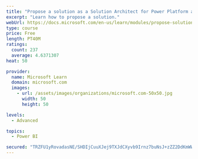 ```yaml
---
title: "Propose a solution as a Solution Architect for Power Platform and Dynamics 365"
excerpt: "Learn how to propose a solution."
webUrl: https://docs.microsoft.com/en-us/learn/modules/propose-solution/
type: course
price: Free
length: PT40M
ratings:
  count: 237
  average: 4.6371307
heat: 50

provider:
  name: Microsoft Learn
  domain: microsoft.com
  images:
    - url: /assets/images/organizations/microsoft.com-50x50.jpg
      width: 50
      height: 50

levels:
  - Advanced

topics:
  - Power BI

secured: "TRZFU1yRovadasNE/SHDIjCuuXJej9TXJdCXyvb9Irnz7buNsJ+zZZ2DdKmWW9I+RmIs9s/yKb2Wr6SIFMKZqhk/QE9/1JLrUv4UDw8xWxY3Cswts2BlP+JJJ/mmMxwLaaJhwCsSmzZmtgWFhfW+6PibvNvGHjs0o1nCL+F0OvdCa89XSppe9RJgayd1GcwLJqbbw0RCZ3L3BioRqB6QOYfag+h1Uky1wY8J43SYnL+MrbabVO866sn1BAQ2coG9Uor9YbAy0O8X3yY5wb+QXg7EiuU5PYUVm8vC0n+tV0JHKAkC6Qhd7eFK1qVtYjfPpMNpp+tWjwK79/+6HEMIBx2gnAjazbyzDbXx+7FgnEfr/tTKnJY8mNUv9zFMOzLDj46H28pgSP5TvMS9GJPZMQ==;mDnjelmITaAL45w5WKXRiQ=="
---
```


